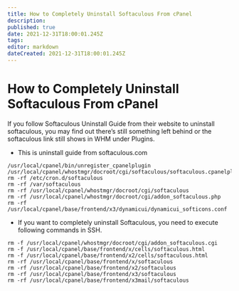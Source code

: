 ```yaml
---
title: How to Completely Uninstall Softaculous From cPanel
description: 
published: true
date: 2021-12-31T18:00:01.245Z
tags: 
editor: markdown
dateCreated: 2021-12-31T18:00:01.245Z
---
```


# How to Completely Uninstall Softaculous From cPanel


If you follow Softaculous Uninstall Guide from their website to uninstall softaculous, you may find out there’s still something left behind or the softaculous link still shows in WHM under Plugins.

- This is uninstall guide from softaculous.com

```
/usr/local/cpanel/bin/unregister_cpanelplugin /usr/local/cpanel/whostmgr/docroot/cgi/softaculous/softaculous.cpanelplugin 
rm -rf /etc/cron.d/softaculous 
rm -rf /var/softaculous 
rm -rf /usr/local/cpanel/whostmgr/docroot/cgi/softaculous 
rm -rf /usr/local/cpanel/whostmgr/docroot/cgi/addon_softaculous.php 
rm -rf /usr/local/cpanel/base/frontend/x3/dynamicui/dynamicui_softicons.conf
```

- If you want to completely uninstall Softaculous, you need to execute following commands in SSH.

```
rm -f /usr/local/cpanel/whostmgr/docroot/cgi/addon_softaculous.cgi 
rm -f /usr/local/cpanel/base/frontend/x/cells/softaculous.html 
rm -f /usr/local/cpanel/base/frontend/x2/cells/softaculous.html 
rm -rf /usr/local/cpanel/base/frontend/x/softaculous 
rm -rf /usr/local/cpanel/base/frontend/x2/softaculous 
rm -rf /usr/local/cpanel/base/frontend/x3/softaculous 
rm -rf /usr/local/cpanel/base/frontend/x3mail/softaculous
```